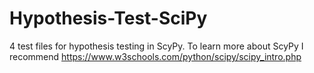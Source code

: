 # Hypothesis-Test-SciPy
4 test files for hypothesis testing in ScyPy. To learn more about ScyPy I recommend https://www.w3schools.com/python/scipy/scipy_intro.php
